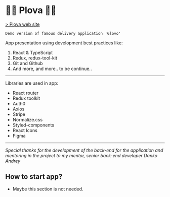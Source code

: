 # 🚴‍♀️ Plova 🚴‍♂️

[> Plova web site](http://nodeca.github.io/pica/demo/ "title text!")

```
Demo version of famous delivery application 'Glovo'
```

App presentation using development best practices like:

1. React & TypeScript
2. Redux, redux-tool-kit
3. Git and Github
4. And more, and more.. to be continue..

---

Libraries are used in app:

- React router
- Redux toolkit
- Auth0
- Axios
- Stripe
- Normalize.css
- Styled-components
- React Icons
- Figma

---

_Special thanks for the development of the back-end for the application and mentoring in the project to my mentor, senior back-end developer Danko Andrey_

## How to start app?

- Maybe this section is not needed.
